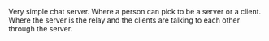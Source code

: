 Very simple chat server. Where a person can pick to be a server or a client. Where the server is the relay and the clients are talking to each other through the server.